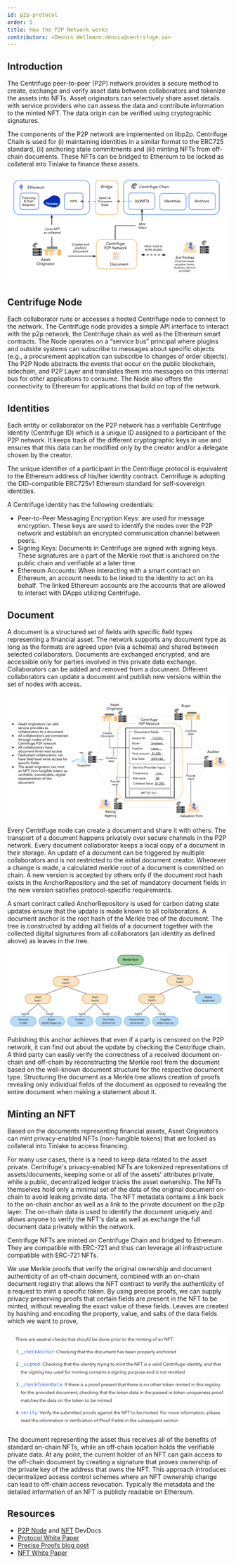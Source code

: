 ```yaml
---
id: p2p-protocol
order: 5
title: How the P2P Network works
contributors: <Dennis Wellmann:dennis@centrifuge.io>
---
```


## Introduction

The Centrifuge peer-to-peer (P2P) network provides a secure method to create, exchange and verify asset data between collaborators and tokenize the assets into NFTs. Asset originators can selectively share asset details with service providers who can assess the data and contribute information to the minted NFT. The data origin can be verified using cryptographic signatures.

The components of the P2P network are implemented on libp2p. Centrifuge Chain is used for (i) maintaining identities in a similar format to the ERC725 standard, (ii) anchoring state commitments and (iii) minting NFTs from off-chain documents. These NFTs can be bridged to Ethereum to be locked as collateral into Tinlake to finance these assets.

![](./images/p2p_network_overview.png)

## Centrifuge Node

Each collaborator runs or accesses a hosted Centrifuge node to connect to the network. The Centrifuge node provides a simple API interface to interact with the p2p network, the Centrifuge chain as well as the Ethereum smart contracts. The Node operates on a “service bus” principal where plugins and outside systems can subscribe to messages about specific objects (e.g., a procurement application can subscribe to changes of order objects). The P2P Node abstracts the events that occur on the public blockchain, sidechain, and P2P Layer and translates them into messages on this internal bus for other applications to consume. The Node also offers the connectivity to Ethereum for applications that build on top of the network.

## Identities

Each entity or collaborator on the P2P network has a verifiable Centrifuge Identity (Centrifuge ID) which is a unique ID assigned to a participant of the P2P network. It keeps track of the different cryptographic keys in use and ensures that this data can be modified only by the creator and/or a delegate chosen by the creator.

The unique identifier of a participant in the Centrifuge protocol is equivalent to the Ethereum address of his/her identity contract. Centrifuge is adopting the DID-compatible ERC725v1 Ethereum standard for self-sovereign identities.

A Centrifuge identity has the following credentials:

- Peer-to-Peer Messaging Encryption Keys: are used for message encryption. These keys are used to identify the nodes over the P2P network and establish an encrypted communication channel between peers.
- Signing Keys: Documents in Centrifuge are signed with signing keys. These signatures are a part of the Merkle root that is anchored on the public chain and verifiable at a later time.
- Ethereum Accounts: When interacting with a smart contract on Ethereum, an account needs to be linked to the identity to act on its behalf. The linked Ethereum accounts are the accounts that are allowed to interact with DApps utilizing Centrifuge.

## Document

A document is a structured set of fields with specific field types representing a financial asset. The network supports any document type as long as the formats are agreed upon (via a schema) and shared between selected collaborators. Documents are exchanged encrypted, and are accessible only for parties involved in this private data exchange. Collaborators can be added and removed from a document. Different collaborators can update a document and publish new versions within the set of nodes with access.

![](./images/p2p_network.png)

Every Centrifuge node can create a document and share it with others. The transport of a document happens privately over secure channels in the P2P network. Every document collaborator keeps a local copy of a document in their storage. An update of a document can be triggered by multiple collaborators and is not restricted to the initial document creator. Whenever a change is made, a calculated merkle root of a document is committed on chain. A new version is accepted by others only if the document root hash exists in the AnchorRepository and the set of mandatory document fields in the new version satisfies protocol-specific requirements.

A smart contract called AnchorRepository is used for carbon dating state updates ensure that the update is made known to all collaborators. A document anchor is the root hash of the Merkle tree of the document. The tree is constructed by adding all fields of a document together with the collected digital signatures from all collaborators (an identity as defined above) as leaves in the tree.

![](./images/merkle_tree.png)

Publishing this anchor achieves that even if a party is censored on the P2P network, it can find out about the update by checking the Centrifuge chain. A third party can easily verify the correctness of a received document on-chain and off-chain by reconstructing the Merkle root from the document based on the well-known document structure for the respective document type. Structuring the document as a Merkle tree allows creation of proofs revealing only individual fields of the document as opposed to revealing the entire document when making a statement about it.

## Minting an NFT

Based on the documents representing financial assets, Asset Originators can mint privacy-enabled NFTs (non-fungible tokens) that are locked as collateral into Tinlake to access financing.

For many use cases, there is a need to keep data related to the asset private. Centrifuge's privacy-enabled NFTs are tokenized representations of assets/documents, keeping some or all of the assets' attributes private, while a public, decentralized ledger tracks the asset ownership. The NFTs themselves hold only a minimal set of the data of the original document on-chain to avoid leaking private data. The NFT metadata contains a link back to the on-chain anchor as well as a link to the private document on the p2p layer. The on-chain data is used to identify the document uniquely and allows anyone to verify the NFT's data as well as exchange the full document data privately within the network.

Centrifuge NFTs are minted on Centrifuge Chain and bridged to Ethereum. They are compatible with ERC-721 and thus can leverage all infrastructure compatible with ERC-721 NFTs.

We use Merkle proofs that verify the original ownership and document authenticity of an off-chain document, combined with an on-chain document registry that allows the NFT contract to verify the authenticity of a request to mint a specific token. By using precise proofs, we can supply privacy preserving proofs that certain fields are present in the NFT to be minted, without revealing the exact value of these fields. Leaves are created by hashing and encoding the property, value, and salts of the data fields which we want to prove,

![](./images/nft_minting_checks.png)

The document representing the asset thus receives all of the benefits of standard on-chain NFTs, while an off-chain location holds the verifiable private data. At any point, the current holder of an NFT can gain access to the off-chain document by creating a signature that proves ownership of the private key of the address that owns the NFT. This approach introduces decentralized access control schemes where an NFT ownership change can lead to off-chain access revocation. Typically the metadata and the detailed information of an NFT is publicly readable on Ethereum.

## Resources

- [P2P Node](https://developer.centrifuge.io/cent-node/) and [NFT](https://developer.centrifuge.io/nfts/overview/introduction/) DevDocs
- [Protocol White Paper](https://staticw.centrifuge.io/assets/centrifuge_os_protocol_paper.pdf)
- [Precise Proofs blog post](https://medium.com/centrifuge/introducing-precise-proofs-create-validate-field-level-merkle-proofs-a31af9220df0)
- [NFT White Paper](https://github.com/centrifuge/paper-privacy-enabled-nfts/releases/download/v1.01/paper-privacy-enabled-nfts.pdf)
